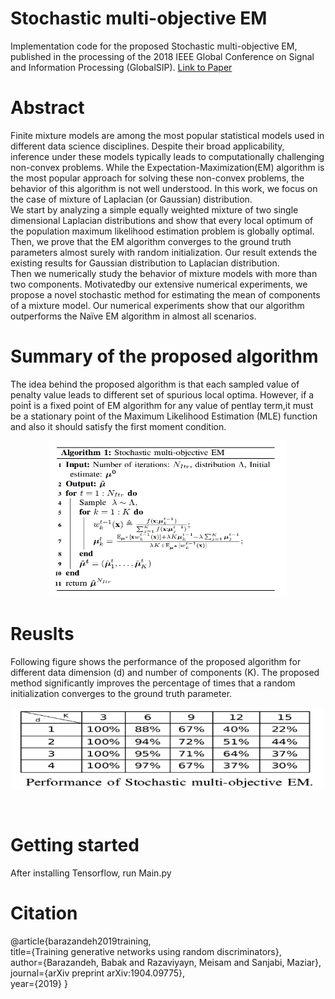 
# Stochastic multi-objective EM
Implementation code for the proposed Stochastic multi-objective EM, published in the processing of the 2018 IEEE Global Conference on Signal and Information Processing (GlobalSIP). [Link to Paper](https://arxiv.org/pdf/1809.08705.pdf)
# Abstract 
Finite  mixture  models  are  among  the  most  popular  statistical  models  used  in  different  data  science
disciplines. Despite  their  broad  applicability,  inference  under  these models typically leads to computationally 
challenging non-convex problems.
While the Expectation-Maximization(EM) algorithm  is  the  most  popular  approach  for  solving  these non-convex 
problems, the behavior of this algorithm is not well understood. 
In  this  work,  we  focus  on  the  case  of mixture  of  Laplacian  (or  Gaussian)  distribution.  
We  start by  analyzing  a  simple  equally  weighted  mixture  of  two single  dimensional  Laplacian  distributions
and  show  that every local optimum of the population maximum likelihood estimation problem is globally optimal. 
Then, we prove that the EM algorithm converges to the ground truth parameters almost surely with random initialization. 
Our result extends the  existing  results  for  Gaussian  distribution  to  Laplacian distribution.  
Then  we  numerically  study  the  behavior  of mixture models with more than two components.
Motivatedby our extensive numerical experiments, we propose a novel stochastic method for estimating the mean of 
components of a mixture model. Our numerical experiments show that our algorithm outperforms 
the Naïve EM algorithm in almost all scenarios.

# Summary of the proposed algorithm
The idea behind the proposed algorithm is that each sampled value of penalty value leads to different set of spurious local optima. However, if a point̂ is a fixed point of EM algorithm for any value of pentlay term,it must be a stationary point of the Maximum Likelihood Estimation (MLE) function and also it should satisfy the first moment condition.
<p align="center">
  <img width="380" height="250" src="https://github.com/babakbarazandeh/Stochastic-multi-objective-EM/blob/master/Algorithm.jpg">
</p>
 
# Reuslts 
Following figure shows the performance of the proposed algorithm for different data dimension (d) and number of components (K). The  proposed method significantly improves the percentage of times that a random initialization converges to the ground truth parameter.

<p align="center">
  <img width="500" height="130" src="https://github.com/babakbarazandeh/Stochastic-multi-objective-EM/blob/master/Result.jpg">
</p> <br/>

# Getting started
After installing Tensorflow, run Main.py

# Citation 
@article{barazandeh2019training,<br/>
  title={Training generative networks using random discriminators},<br/>
  author={Barazandeh, Babak and Razaviyayn, Meisam and Sanjabi, Maziar},<br/>
  journal={arXiv preprint arXiv:1904.09775},<br/>
  year={2019}
}
